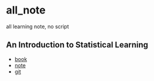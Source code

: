 # all_note
all learning note, no script
## An Introduction to Statistical Learning
- [book](https://www.dropbox.com/s/c6zj1liwccwb6l4/ISLR%20First%20Printing.pdf?dl=0)
- [note](https://www.dropbox.com/s/ssn1idb3c41hth0/ISLRnote.pdf?dl=0)
- [git](https://github.com/xshii/ISLRInPython)

